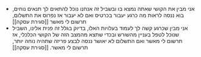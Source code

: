 * אני מבין את הקושי שאתה נמצא בו ובשביל זה אנחנו נוכל להתאים לך תנאים נוחים, בוא ננסה לראות מה כרגע יעבור בכרטיס ואם לא יעבור אז נפרוס את התשלום, תרשום לי מאשר [[סגירת עסקה]]
* אני מבין שכרגע קשה לך לעמוד בעלויות האלו, בדיוק בגלל זה פנית אלינו, השביל שנוכל לטפל בעניין מהשורש ובכדי שתצא מהמצב הזה של הקושי הכלכלי, אז תרשום לי מאשר ואם התשלום לא יאושר ננסה לבצע פריזה שתהיה נוחה יותר, תרשום לי מאשר. [[סגירת עסקה]]
